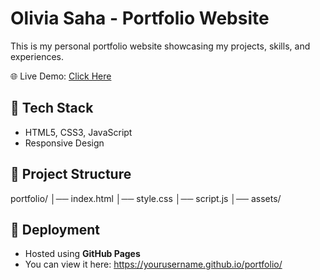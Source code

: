 # Olivia Saha - Portfolio Website

This is my personal portfolio website showcasing my projects, skills, and experiences.  

🌐 Live Demo: [Click Here](https://yourusername.github.io/portfolio/)  

## 🚀 Tech Stack
- HTML5, CSS3, JavaScript  
- Responsive Design  

## 📂 Project Structure
portfolio/
│── index.html
│── style.css
│── script.js
│── assets/

## 📌 Deployment
- Hosted using **GitHub Pages**  
- You can view it here: https://yourusername.github.io/portfolio/


